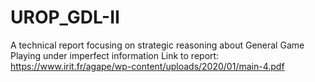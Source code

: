 # UROP_GDL-II
A technical report focusing on strategic reasoning about General Game Playing under imperfect information
Link to report: https://www.irit.fr/agape/wp-content/uploads/2020/01/main-4.pdf
